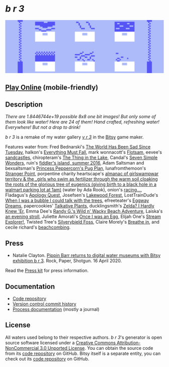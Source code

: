 # *b r 3*

![Banner](images/b-r-3-banner.png)

## [Play Online](https://pippinbarr.github.io/b-r-3/) (mobile-friendly)

## Description
*There are 1.8446744e+19 possible 8x8 one bit images! But only some of them look like water! Here are 24 of them! Hand crafted, refreshing water! Everywhere! But not a drop to drink!*

_b r 3_ is a remake of my water gallery [_v r 3_](https://www.pippinbarr.com/v-r-3/info/) in the [Bitsy](http://ledoux.io/bitsy/editor.html) game maker.

Features water from: Fred Bednarski's [The World Has Been Sad Since Tuesday](https://vonbednar.itch.io/the-world-was-sad-since-tuesday), halkon's [Everything Must Fall](https://halkon.itch.io/everything-must-fall), mark wonnacott's [Flotsam](https://candle.itch.io/flotsam), eevee's [sandcastles](https://eevee.itch.io/sandcastles), chiropteram's [The Thing in the Lake](https://chiropteram.itch.io/the-thing-in-the-lake), Candal's [Seven Simple Wonders](https://candal.itch.io/sevensimplewonders), ruin's [fiddler's island, summer 2016](https://ruin.itch.io/fiddlers-island-summer-2016), Adam Saltsman and bexsaltsman's [Princess Peppercorn's Pug Plan](https://adamatomic.itch.io/peppercorn), lunafromthemoon's [Stranger Point](https://lunafromthemoon.itch.io/stranger-point), porpentine charity heartscape's [almanac of girlswampwar territory & the _girls who swim as fertilizer through the warm soil cloaking the roots of the glorious tree of eugenics (giving birth to a black hole in a walmart parking lot at 1am)](https://porpentine.itch.io/almanac) (water by Ada Rook), onion's [racing...](https://le-onionboi.itch.io/racing), Fladagus's [Apology Quest](https://fladagus.itch.io/apology-quest), Josefsen's [Lakewood Forest](https://josefsen.itch.io/lakewood-forest), LostTrainDude's [When I was a bubble I could talk with the trees](https://losttraindude.itch.io/when-i-was-a-bubble-i-could), efreeteater's [Eggway Dreams](https://efreeteater.itch.io/eggway-dreams), papercookies' [Talkative Plants](https://papercookies.itch.io/talkative-plants), ducklingsmith's [Zelda? I Hardly Knew 'Er](https://ducklingsmith.itch.io/zelda-i-hardly-knew-er), Emma Dee's [Randy G.'s Wild n' Wacky Beach Adventure](https://emmadaues.itch.io/randyg), Laiska's [an evening stroll](https://laiska.itch.io/an-evening-stroll), Juliette Amorati's [Once I was an Egg](https://julietteamorati.itch.io/once-i-was-an-egg), Elijah One's [Stream Explorer!](https://elijahone.itch.io/stream-explorer), Twisted Tree's [Silverybield Foss](https://twistedtree.itch.io/silverybield-foss), Claire Morely's [Breathe in](https://shimmerwitch.itch.io/breathe-in), and cecile richard's [beachcombing](https://haraiva.itch.io/beachcombing).

## Press

* Natalie Clayton. [Pippin Barr returns to digital water museums with Bitsy exhibition b r 3](https://www.rockpapershotgun.com/2020/04/16/pippin-barr-returns-to-digital-water-museums-with-bitsy-exhibition-b-r-3/). Rock, Paper, Shotgun. 16 April 2020.

Read the [Press kit](https://pippinbarr.github.io/b-r-3/press) for press information.

## Documentation
* [Code repository](https://github.com/pippinbarr/b-r-3)
* [Version control commit history](https://github.com/pippinbarr/b-r-3/commits/master)
* [Process documentation](../process/) (mostly a journal)

## License
All waters used belong to their respective authors. _b r 3_'s generator is open source software licensed under a [Creative Commons Attribution-NonCommercial 3.0 Unported License](http://creativecommons.org/licenses/by-nc/3.0/). You can obtain the source code from its [code repository](https://github.com/pippinbarr/b-r-3) on GitHub. Bitsy itself is a separate entity, you can check out its [code repository](https://github.com/le-doux/bitsy) on GitHub.
